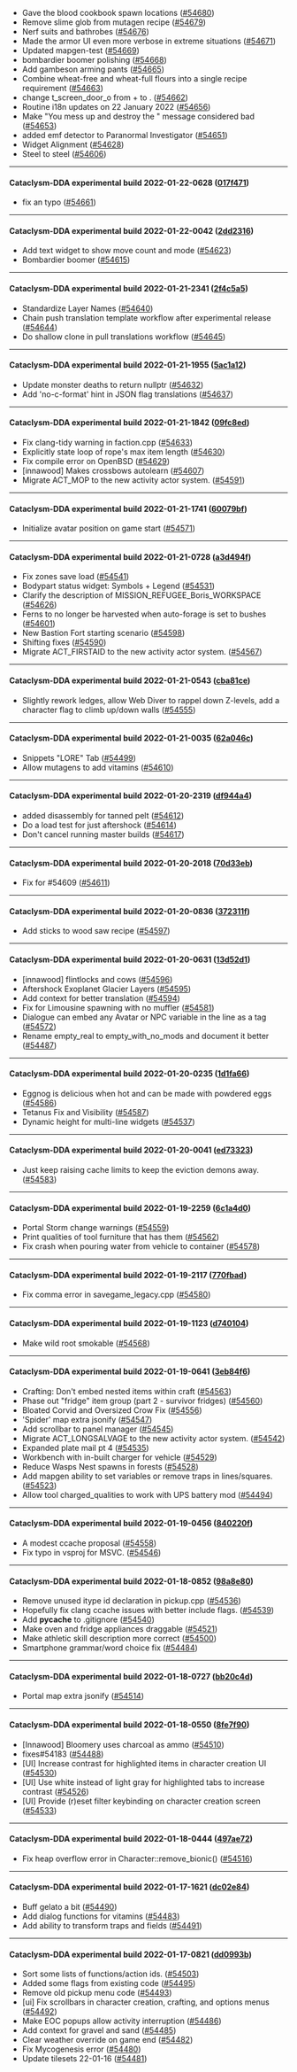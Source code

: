 * Gave the blood cookbook spawn locations ([#54680](https://github.com/CleverRaven/Cataclysm-DDA/pull/54680))
* Remove slime glob from mutagen recipe ([#54679](https://github.com/CleverRaven/Cataclysm-DDA/pull/54679))
* Nerf suits and bathrobes ([#54676](https://github.com/CleverRaven/Cataclysm-DDA/pull/54676))
* Made the armor UI even more verbose in extreme situations ([#54671](https://github.com/CleverRaven/Cataclysm-DDA/pull/54671))
* Updated mapgen-test ([#54669](https://github.com/CleverRaven/Cataclysm-DDA/pull/54669))
* bombardier boomer polishing ([#54668](https://github.com/CleverRaven/Cataclysm-DDA/pull/54668))
* Add gambeson arming pants ([#54665](https://github.com/CleverRaven/Cataclysm-DDA/pull/54665))
* Combine wheat-free and wheat-full flours into a single recipe requirement ([#54663](https://github.com/CleverRaven/Cataclysm-DDA/pull/54663))
* change t_screen_door_o from + to . ([#54662](https://github.com/CleverRaven/Cataclysm-DDA/pull/54662))
* Routine i18n updates on 22 January 2022 ([#54656](https://github.com/CleverRaven/Cataclysm-DDA/pull/54656))
* Make "You mess up and destroy the <ITEM>" message considered bad ([#54653](https://github.com/CleverRaven/Cataclysm-DDA/pull/54653))
* added emf detector to Paranormal Investigator ([#54651](https://github.com/CleverRaven/Cataclysm-DDA/pull/54651))
* Widget Alignment ([#54628](https://github.com/CleverRaven/Cataclysm-DDA/pull/54628))
* Steel to steel ([#54606](https://github.com/CleverRaven/Cataclysm-DDA/pull/54606))

---

#### Cataclysm-DDA experimental build 2022-01-22-0628 ([017f471](https://github.com/CleverRaven/Cataclysm-DDA/releases/tag/cdda-experimental-2022-01-22-0628))

* fix an typo ([#54661](https://github.com/CleverRaven/Cataclysm-DDA/pull/54661))

---

#### Cataclysm-DDA experimental build 2022-01-22-0042 ([2dd2316](https://github.com/CleverRaven/Cataclysm-DDA/releases/tag/cdda-experimental-2022-01-22-0042))

* Add text widget to show move count and mode ([#54623](https://github.com/CleverRaven/Cataclysm-DDA/pull/54623))
* Bombardier boomer ([#54615](https://github.com/CleverRaven/Cataclysm-DDA/pull/54615))

---

#### Cataclysm-DDA experimental build 2022-01-21-2341 ([2f4c5a5](https://github.com/CleverRaven/Cataclysm-DDA/releases/tag/cdda-experimental-2022-01-21-2341))

* Standardize Layer Names ([#54640](https://github.com/CleverRaven/Cataclysm-DDA/pull/54640))
* Chain push translation template workflow after experimental release ([#54644](https://github.com/CleverRaven/Cataclysm-DDA/pull/54644))
* Do shallow clone in pull translations workflow ([#54645](https://github.com/CleverRaven/Cataclysm-DDA/pull/54645))

---

#### Cataclysm-DDA experimental build 2022-01-21-1955 ([5ac1a12](https://github.com/CleverRaven/Cataclysm-DDA/releases/tag/cdda-experimental-2022-01-21-1955))

* Update monster deaths to return nullptr ([#54632](https://github.com/CleverRaven/Cataclysm-DDA/pull/54632))
* Add 'no-c-format' hint in JSON flag translations ([#54637](https://github.com/CleverRaven/Cataclysm-DDA/pull/54637))

---

#### Cataclysm-DDA experimental build 2022-01-21-1842 ([09fc8ed](https://github.com/CleverRaven/Cataclysm-DDA/releases/tag/cdda-experimental-2022-01-21-1842))

* Fix clang-tidy warning in faction.cpp ([#54633](https://github.com/CleverRaven/Cataclysm-DDA/pull/54633))
* Explicitly state loop of rope's max item length ([#54630](https://github.com/CleverRaven/Cataclysm-DDA/pull/54630))
* Fix compile error on OpenBSD ([#54629](https://github.com/CleverRaven/Cataclysm-DDA/pull/54629))
* [innawood] Makes crossbows autolearn ([#54607](https://github.com/CleverRaven/Cataclysm-DDA/pull/54607))
* Migrate ACT_MOP to the new activity actor system. ([#54591](https://github.com/CleverRaven/Cataclysm-DDA/pull/54591))

---

#### Cataclysm-DDA experimental build 2022-01-21-1741 ([60079bf](https://github.com/CleverRaven/Cataclysm-DDA/releases/tag/cdda-experimental-2022-01-21-1741))

* Initialize avatar position on game start ([#54571](https://github.com/CleverRaven/Cataclysm-DDA/pull/54571))

---

#### Cataclysm-DDA experimental build 2022-01-21-0728 ([a3d494f](https://github.com/CleverRaven/Cataclysm-DDA/releases/tag/cdda-experimental-2022-01-21-0728))

* Fix zones save load ([#54541](https://github.com/CleverRaven/Cataclysm-DDA/pull/54541))
* Bodypart status widget: Symbols + Legend ([#54531](https://github.com/CleverRaven/Cataclysm-DDA/pull/54531))
* Clarify the description of MISSION_REFUGEE_Boris_WORKSPACE ([#54626](https://github.com/CleverRaven/Cataclysm-DDA/pull/54626))
* Ferns to no longer be harvested when auto-forage is set to bushes ([#54601](https://github.com/CleverRaven/Cataclysm-DDA/pull/54601))
* New Bastion Fort starting scenario ([#54598](https://github.com/CleverRaven/Cataclysm-DDA/pull/54598))
* Shifting fixes ([#54590](https://github.com/CleverRaven/Cataclysm-DDA/pull/54590))
* Migrate ACT_FIRSTAID to the new activity actor system. ([#54567](https://github.com/CleverRaven/Cataclysm-DDA/pull/54567))

---

#### Cataclysm-DDA experimental build 2022-01-21-0543 ([cba81ce](https://github.com/CleverRaven/Cataclysm-DDA/releases/tag/cdda-experimental-2022-01-21-0543))

* Slightly rework ledges, allow Web Diver to rappel down Z-levels, add a character flag to climb up/down walls ([#54555](https://github.com/CleverRaven/Cataclysm-DDA/pull/54555))

---

#### Cataclysm-DDA experimental build 2022-01-21-0035 ([62a046c](https://github.com/CleverRaven/Cataclysm-DDA/releases/tag/cdda-experimental-2022-01-21-0035))

* Snippets "LORE" Tab ([#54499](https://github.com/CleverRaven/Cataclysm-DDA/pull/54499))
* Allow mutagens to add vitamins ([#54610](https://github.com/CleverRaven/Cataclysm-DDA/pull/54610))

---

#### Cataclysm-DDA experimental build 2022-01-20-2319 ([df944a4](https://github.com/CleverRaven/Cataclysm-DDA/releases/tag/cdda-experimental-2022-01-20-2319))

* added disassembly for tanned pelt ([#54612](https://github.com/CleverRaven/Cataclysm-DDA/pull/54612))
* Do a load test for just aftershock ([#54614](https://github.com/CleverRaven/Cataclysm-DDA/pull/54614))
* Don't cancel running master builds ([#54617](https://github.com/CleverRaven/Cataclysm-DDA/pull/54617))

---

#### Cataclysm-DDA experimental build 2022-01-20-2018 ([70d33eb](https://github.com/CleverRaven/Cataclysm-DDA/releases/tag/cdda-experimental-2022-01-20-2018))

* Fix for #54609 ([#54611](https://github.com/CleverRaven/Cataclysm-DDA/pull/54611))

---

#### Cataclysm-DDA experimental build 2022-01-20-0836 ([372311f](https://github.com/CleverRaven/Cataclysm-DDA/releases/tag/cdda-experimental-2022-01-20-0836))

* Add sticks to wood saw recipe ([#54597](https://github.com/CleverRaven/Cataclysm-DDA/pull/54597))

---

#### Cataclysm-DDA experimental build 2022-01-20-0631 ([13d52d1](https://github.com/CleverRaven/Cataclysm-DDA/releases/tag/cdda-experimental-2022-01-20-0631))

* [innawood] flintlocks and cows ([#54596](https://github.com/CleverRaven/Cataclysm-DDA/pull/54596))
* Aftershock Exoplanet Glacier Layers ([#54595](https://github.com/CleverRaven/Cataclysm-DDA/pull/54595))
* Add context for better translation ([#54594](https://github.com/CleverRaven/Cataclysm-DDA/pull/54594))
* Fix for Limousine spawning with no muffler ([#54581](https://github.com/CleverRaven/Cataclysm-DDA/pull/54581))
* Dialogue can embed any Avatar or NPC variable in the line as a tag ([#54572](https://github.com/CleverRaven/Cataclysm-DDA/pull/54572))
* Rename empty_real to empty_with_no_mods and document it better ([#54487](https://github.com/CleverRaven/Cataclysm-DDA/pull/54487))

---

#### Cataclysm-DDA experimental build 2022-01-20-0235 ([1d1fa66](https://github.com/CleverRaven/Cataclysm-DDA/releases/tag/cdda-experimental-2022-01-20-0235))

* Eggnog is delicious when hot and can be made with powdered eggs ([#54586](https://github.com/CleverRaven/Cataclysm-DDA/pull/54586))
* Tetanus Fix and Visibility ([#54587](https://github.com/CleverRaven/Cataclysm-DDA/pull/54587))
* Dynamic height for multi-line widgets ([#54537](https://github.com/CleverRaven/Cataclysm-DDA/pull/54537))

---

#### Cataclysm-DDA experimental build 2022-01-20-0041 ([ed73323](https://github.com/CleverRaven/Cataclysm-DDA/releases/tag/cdda-experimental-2022-01-20-0041))

* Just keep raising cache limits to keep the eviction demons away. ([#54583](https://github.com/CleverRaven/Cataclysm-DDA/pull/54583))

---

#### Cataclysm-DDA experimental build 2022-01-19-2259 ([6c1a4d0](https://github.com/CleverRaven/Cataclysm-DDA/releases/tag/cdda-experimental-2022-01-19-2259))

* Portal Storm change warnings ([#54559](https://github.com/CleverRaven/Cataclysm-DDA/pull/54559))
* Print qualities of tool furniture that has them ([#54562](https://github.com/CleverRaven/Cataclysm-DDA/pull/54562))
* Fix crash when pouring water from vehicle to container ([#54578](https://github.com/CleverRaven/Cataclysm-DDA/pull/54578))

---

#### Cataclysm-DDA experimental build 2022-01-19-2117 ([770fbad](https://github.com/CleverRaven/Cataclysm-DDA/releases/tag/cdda-experimental-2022-01-19-2117))

* Fix comma error in savegame_legacy.cpp ([#54580](https://github.com/CleverRaven/Cataclysm-DDA/pull/54580))

---

#### Cataclysm-DDA experimental build 2022-01-19-1123 ([d740104](https://github.com/CleverRaven/Cataclysm-DDA/releases/tag/cdda-experimental-2022-01-19-1123))

* Make wild root smokable ([#54568](https://github.com/CleverRaven/Cataclysm-DDA/pull/54568))

---

#### Cataclysm-DDA experimental build 2022-01-19-0641 ([3eb84f6](https://github.com/CleverRaven/Cataclysm-DDA/releases/tag/cdda-experimental-2022-01-19-0641))

* Crafting: Don't embed nested items within craft ([#54563](https://github.com/CleverRaven/Cataclysm-DDA/pull/54563))
* Phase out "fridge" item group (part 2 - survivor fridges) ([#54560](https://github.com/CleverRaven/Cataclysm-DDA/pull/54560))
* Bloated Corvid and Oversized Crow Fix ([#54556](https://github.com/CleverRaven/Cataclysm-DDA/pull/54556))
* 'Spider' map extra jsonify ([#54547](https://github.com/CleverRaven/Cataclysm-DDA/pull/54547))
* Add scrollbar to panel manager ([#54545](https://github.com/CleverRaven/Cataclysm-DDA/pull/54545))
* Migrate ACT_LONGSALVAGE to the new activity actor system. ([#54542](https://github.com/CleverRaven/Cataclysm-DDA/pull/54542))
* Expanded plate mail pt 4 ([#54535](https://github.com/CleverRaven/Cataclysm-DDA/pull/54535))
* Workbench with in-built charger for vehicle ([#54529](https://github.com/CleverRaven/Cataclysm-DDA/pull/54529))
* Reduce Wasps Nest spawns in forests ([#54528](https://github.com/CleverRaven/Cataclysm-DDA/pull/54528))
* Add mapgen ability to set variables or remove traps in lines/squares.  ([#54523](https://github.com/CleverRaven/Cataclysm-DDA/pull/54523))
* Allow tool charged_qualities to work with UPS battery mod ([#54494](https://github.com/CleverRaven/Cataclysm-DDA/pull/54494))

---

#### Cataclysm-DDA experimental build 2022-01-19-0456 ([840220f](https://github.com/CleverRaven/Cataclysm-DDA/releases/tag/cdda-experimental-2022-01-19-0456))

* A modest ccache proposal ([#54558](https://github.com/CleverRaven/Cataclysm-DDA/pull/54558))
* Fix typo in vsproj for MSVC. ([#54546](https://github.com/CleverRaven/Cataclysm-DDA/pull/54546))

---

#### Cataclysm-DDA experimental build 2022-01-18-0852 ([98a8e80](https://github.com/CleverRaven/Cataclysm-DDA/releases/tag/cdda-experimental-2022-01-18-0852))

* Remove unused itype id declaration in pickup.cpp ([#54536](https://github.com/CleverRaven/Cataclysm-DDA/pull/54536))
* Hopefully fix clang ccache issues with better include flags. ([#54539](https://github.com/CleverRaven/Cataclysm-DDA/pull/54539))
* Add __pycache__ to .gitignore ([#54540](https://github.com/CleverRaven/Cataclysm-DDA/pull/54540))
* Make oven and fridge appliances draggable ([#54521](https://github.com/CleverRaven/Cataclysm-DDA/pull/54521))
* Make athletic skill description more correct ([#54500](https://github.com/CleverRaven/Cataclysm-DDA/pull/54500))
* Smartphone grammar/word choice fix ([#54484](https://github.com/CleverRaven/Cataclysm-DDA/pull/54484))

---

#### Cataclysm-DDA experimental build 2022-01-18-0727 ([bb20c4d](https://github.com/CleverRaven/Cataclysm-DDA/releases/tag/cdda-experimental-2022-01-18-0727))

* Portal map extra jsonify ([#54514](https://github.com/CleverRaven/Cataclysm-DDA/pull/54514))

---

#### Cataclysm-DDA experimental build 2022-01-18-0550 ([8fe7f90](https://github.com/CleverRaven/Cataclysm-DDA/releases/tag/cdda-experimental-2022-01-18-0550))

* [Innawood] Bloomery uses charcoal as ammo ([#54510](https://github.com/CleverRaven/Cataclysm-DDA/pull/54510))
* fixes#54183 ([#54488](https://github.com/CleverRaven/Cataclysm-DDA/pull/54488))
* [UI] Increase contrast for highlighted items in character creation UI ([#54530](https://github.com/CleverRaven/Cataclysm-DDA/pull/54530))
* [UI] Use white instead of light gray for highlighted tabs to increase contrast ([#54526](https://github.com/CleverRaven/Cataclysm-DDA/pull/54526))
* [UI] Provide (r)eset filter keybinding on character creation screen ([#54533](https://github.com/CleverRaven/Cataclysm-DDA/pull/54533))

---

#### Cataclysm-DDA experimental build 2022-01-18-0444 ([497ae72](https://github.com/CleverRaven/Cataclysm-DDA/releases/tag/cdda-experimental-2022-01-18-0444))

* Fix heap overflow error in Character::remove_bionic() ([#54516](https://github.com/CleverRaven/Cataclysm-DDA/pull/54516))

---

#### Cataclysm-DDA experimental build 2022-01-17-1621 ([dc02e84](https://github.com/CleverRaven/Cataclysm-DDA/releases/tag/cdda-experimental-2022-01-17-1621))

* Buff gelato a bit ([#54490](https://github.com/CleverRaven/Cataclysm-DDA/pull/54490))
* Add dialog functions for vitamins ([#54483](https://github.com/CleverRaven/Cataclysm-DDA/pull/54483))
* Add ability to transform traps and fields ([#54491](https://github.com/CleverRaven/Cataclysm-DDA/pull/54491))

---

#### Cataclysm-DDA experimental build 2022-01-17-0821 ([dd0993b](https://github.com/CleverRaven/Cataclysm-DDA/releases/tag/cdda-experimental-2022-01-17-0821))

* Sort some lists of functions/action ids. ([#54503](https://github.com/CleverRaven/Cataclysm-DDA/pull/54503))
* Added some flags from existing code ([#54495](https://github.com/CleverRaven/Cataclysm-DDA/pull/54495))
* Remove old pickup menu code ([#54493](https://github.com/CleverRaven/Cataclysm-DDA/pull/54493))
* [ui] Fix scrollbars in character creation, crafting, and options menus ([#54492](https://github.com/CleverRaven/Cataclysm-DDA/pull/54492))
* Make EOC popups allow activity interruption ([#54486](https://github.com/CleverRaven/Cataclysm-DDA/pull/54486))
* Add context for gravel and sand ([#54485](https://github.com/CleverRaven/Cataclysm-DDA/pull/54485))
* Clear weather override on game end ([#54482](https://github.com/CleverRaven/Cataclysm-DDA/pull/54482))
* Fix Mycogenesis error ([#54480](https://github.com/CleverRaven/Cataclysm-DDA/pull/54480))
* Update tilesets 22-01-16 ([#54481](https://github.com/CleverRaven/Cataclysm-DDA/pull/54481))
